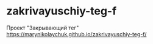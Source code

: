 # zakrivayuschiy-teg-f
Проект "Закрывающий тег"
https://marynikolaychuk.github.io/zakrivayuschiy-teg-f/
